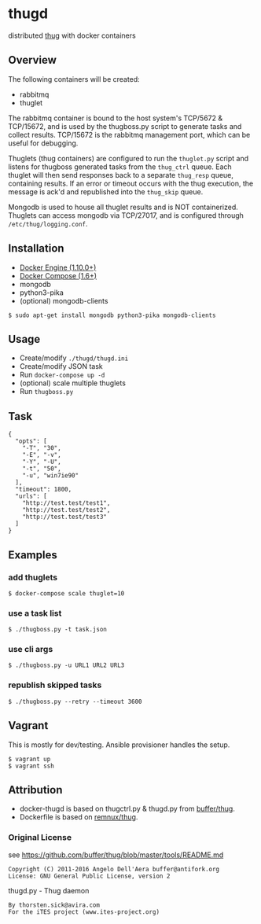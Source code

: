 # thugd

distributed [thug](https://github.com/buffer/thug/) with docker containers

## Overview
The following containers will be created:
- rabbitmq
- thuglet

The rabbitmq container is bound to the host system's TCP/5672 & TCP/15672, and
is used by the thugboss.py script to generate tasks and collect results.
TCP/15672 is the rabbitmq management port, which can be useful for debugging.

Thuglets (thug containers) are configured to run the `thuglet.py` script and
listens for thugboss generated tasks from the `thug_ctrl` queue. Each thuglet
will then send responses back to a separate `thug_resp` queue, containing
results. If an error or timeout occurs with the thug execution, the message is
ack'd and republished into the `thug_skip` queue.

Mongodb is used to house all thuglet results and is NOT containerized.
Thuglets can access mongodb via TCP/27017, and is configured through
`/etc/thug/logging.conf`.

## Installation
* [Docker Engine (1.10.0+)](https://docs.docker.com/engine/installation/linux/ubuntulinux/)
* [Docker Compose (1.6+)](https://docs.docker.com/compose/install/)
* mongodb
* python3-pika
* (optional) mongodb-clients

```
$ sudo apt-get install mongodb python3-pika mongodb-clients
```

## Usage
* Create/modify `./thugd/thugd.ini`
* Create/modify JSON task
* Run `docker-compose up -d`
* (optional) scale multiple thuglets
* Run `thugboss.py`

## Task
```
{
  "opts": [
    "-T", "30",
    "-E", "-v",
    "-Y", "-U",
    "-t", "50",
    "-u", "win7ie90"
  ],
  "timeout": 1800,
  "urls": [
    "http://test.test/test1",
    "http://test.test/test2",
    "http://test.test/test3"
  ]
}
```

## Examples

### add thuglets
```
$ docker-compose scale thuglet=10
```

### use a task list
```
$ ./thugboss.py -t task.json
```

### use cli args
```
$ ./thugboss.py -u URL1 URL2 URL3
```

### republish skipped tasks
```
$ ./thugboss.py --retry --timeout 3600
```

## Vagrant
This is mostly for dev/testing. Ansible provisioner handles the setup.
```
$ vagrant up
$ vagrant ssh
```

## Attribution
* docker-thugd is based on thugctrl.py & thugd.py from [buffer/thug](https://github.com/buffer/thug/tree/master/tools/distributed).
* Dockerfile is based on [remnux/thug](https://github.com/REMnux/docker/tree/master/thug).

### Original License
see https://github.com/buffer/thug/blob/master/tools/README.md

```
Copyright (C) 2011-2016 Angelo Dell'Aera buffer@antifork.org
License: GNU General Public License, version 2
```

thugd.py - Thug daemon
```
By thorsten.sick@avira.com
For the iTES project (www.ites-project.org)
```
